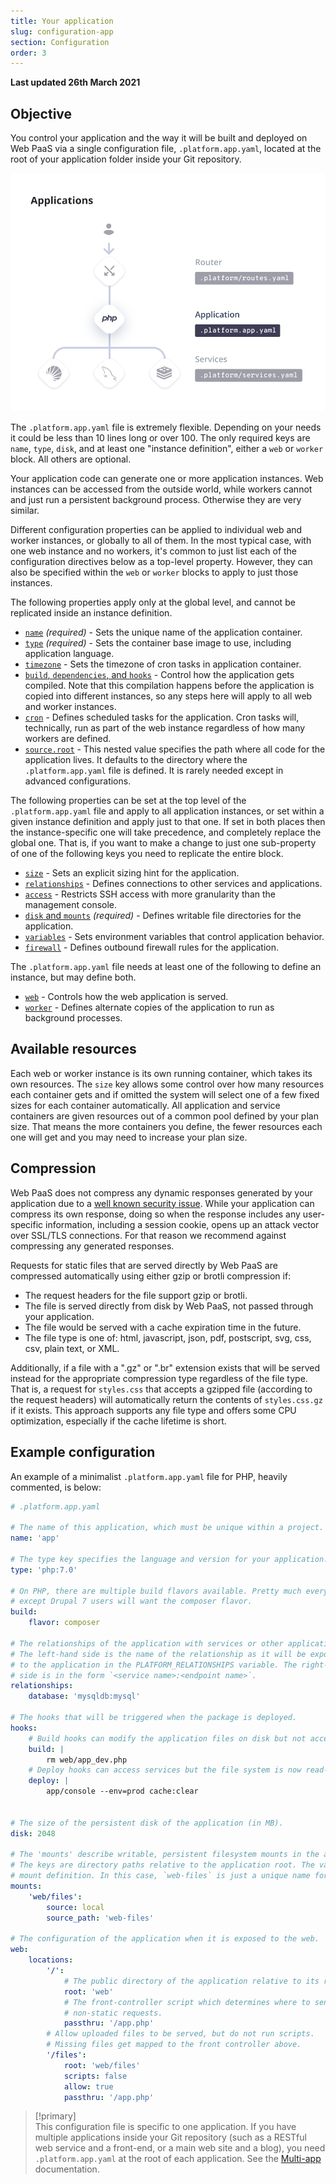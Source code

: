 ```yaml
---
title: Your application
slug: configuration-app
section: Configuration
order: 3
---
```


**Last updated 26th March 2021**


## Objective  

You control your application and the way it will be built and deployed on Web PaaS via a single configuration file, `.platform.app.yaml`, located at the root of your application folder inside your Git repository.


![Applications](images/applications.png "0.50")

The `.platform.app.yaml` file is extremely flexible.  Depending on your needs it could be less than 10 lines long or over 100.  The only required keys are `name`, `type`, `disk`, and at least one "instance definition", either a `web` or `worker` block.  All others are optional.

Your application code can generate one or more application instances. Web instances can be accessed from the outside world, while workers cannot and just run a persistent background process. Otherwise they are very similar.

Different configuration properties can be applied to individual web and worker instances, or globally to all of them.  In the most typical case, with one web instance and no workers, it's common to just list each of the configuration directives below as a top-level property.  However, they can also be specified within the `web` or `worker` blocks to apply to just those instances.

The following properties apply only at the global level, and cannot be replicated inside an instance definition.

* [`name`](name) *(required)* - Sets the unique name of the application container.
* [`type`](type) *(required)* - Sets the container base image to use, including application language.
* [`timezone`](timezone) - Sets the timezone of cron tasks in application container.
* [`build`, `dependencies`, and `hooks`](build) - Control how the application gets compiled.  Note that this compilation happens before the application is copied into different instances, so any steps here will apply to all web and worker instances.
* [`cron`](cron) - Defines scheduled tasks for the application.  Cron tasks will, technically, run as part of the web instance regardless of how many workers are defined.
* [`source.root`](multi-app) - This nested value specifies the path where all code for the application lives.  It defaults to the directory where the `.platform.app.yaml` file is defined.  It is rarely needed except in advanced configurations.

The following properties can be set at the top level of the `.platform.app.yaml` file and apply to all application instances, or set within a given instance definition and apply just to that one.  If set in both places then the instance-specific one will take precedence, and completely replace the global one.  That is, if you want to make a change to just one sub-property of one of the following keys you need to replicate the entire block.

* [`size`](size) - Sets an explicit sizing hint for the application.
* [`relationships`](relationships) - Defines connections to other services and applications.
* [`access`](access) - Restricts SSH access with more granularity than the management console.
* [`disk` and `mounts`](storage) *(required)* - Defines writable file directories for the application.
* [`variables`](variables) - Sets environment variables that control application behavior.
* [`firewall`](firewall) - Defines outbound firewall rules for the application.

The `.platform.app.yaml` file needs at least one of the following to define an instance, but may define both.

* [`web`](web) - Controls how the web application is served.
* [`worker`](workers) - Defines alternate copies of the application to run as background processes.

## Available resources

Each web or worker instance is its own running container, which takes its own resources.  The `size` key allows some control over how many resources each container gets and if omitted the system will select one of a few fixed sizes for each container automatically.  All application and service containers are given resources out of a common pool defined by your plan size.  That means the more containers you define, the fewer resources each one will get and you may need to increase your plan size.

## Compression

Web PaaS does not compress any dynamic responses generated by your application due to a [well known security issue](https://en.wikipedia.org/wiki/BREACH_%28security_exploit%29).  While your application can compress its own response, doing so when the response includes any user-specific information, including a session cookie, opens up an attack vector over SSL/TLS connections.  For that reason we recommend against compressing any generated responses.

Requests for static files that are served directly by Web PaaS are compressed automatically using either gzip or brotli compression if:

* The request headers for the file support gzip or brotli.
* The file is served directly from disk by Web PaaS, not passed through your application.
* The file would be served with a cache expiration time in the future.
* The file type is one of: html, javascript, json, pdf, postscript, svg, css, csv, plain text, or XML.

Additionally, if a file with a ".gz" or ".br" extension exists that will be served instead for the appropriate compression type regardless of the file type.  That is, a request for `styles.css` that accepts a gzipped file (according to the request headers) will automatically return the contents of `styles.css.gz` if it exists.  This approach supports any file type and offers some CPU optimization, especially if the cache lifetime is short.

## Example configuration

An example of a minimalist `.platform.app.yaml` file for PHP, heavily commented, is below:

```yaml
# .platform.app.yaml

# The name of this application, which must be unique within a project.
name: 'app'

# The type key specifies the language and version for your application.
type: 'php:7.0'

# On PHP, there are multiple build flavors available. Pretty much everyone
# except Drupal 7 users will want the composer flavor.
build:
    flavor: composer

# The relationships of the application with services or other applications.
# The left-hand side is the name of the relationship as it will be exposed
# to the application in the PLATFORM_RELATIONSHIPS variable. The right-hand
# side is in the form `<service name>:<endpoint name>`.
relationships:
    database: 'mysqldb:mysql'

# The hooks that will be triggered when the package is deployed.
hooks:
    # Build hooks can modify the application files on disk but not access any services like databases.
    build: |
        rm web/app_dev.php
    # Deploy hooks can access services but the file system is now read-only.
    deploy: |
        app/console --env=prod cache:clear


# The size of the persistent disk of the application (in MB).
disk: 2048

# The 'mounts' describe writable, persistent filesystem mounts in the application.
# The keys are directory paths relative to the application root. The values are a
# mount definition. In this case, `web-files` is just a unique name for the mount.
mounts:
    'web/files':
        source: local
        source_path: 'web-files'

# The configuration of the application when it is exposed to the web.
web:
    locations:
        '/':
            # The public directory of the application relative to its root.
            root: 'web'
            # The front-controller script which determines where to send
            # non-static requests.
            passthru: '/app.php'
        # Allow uploaded files to be served, but do not run scripts.
        # Missing files get mapped to the front controller above.
        '/files':
            root: 'web/files'
            scripts: false
            allow: true
            passthru: '/app.php'
```

> [!primary]  
> This configuration file is specific to one application. If you have multiple applications inside your Git repository (such as a RESTful web service and a front-end, or a main web site and a blog), you need `.platform.app.yaml` at the root of each application. See the [Multi-app](multi-app) documentation.
> 


